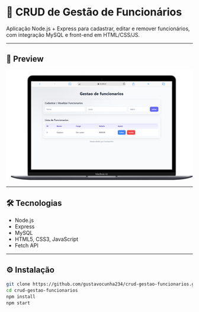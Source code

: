 # 🧾 CRUD de Gestão de Funcionários

Aplicação Node.js + Express para cadastrar, editar e remover funcionários, com integração MySQL e front-end em HTML/CSS/JS.

---

## 🚀 Preview

<p align="center">
  <img src="public/demo-crud.png" width="700" alt="Tela do sistema CRUD">
</p>

---

## 🛠️ Tecnologias

- Node.js
- Express
- MySQL
- HTML5, CSS3, JavaScript
- Fetch API

---

## ⚙️ Instalação

```bash
git clone https://github.com/gustavocunha234/crud-gestao-funcionarios.git
cd crud-gestao-funcionarios
npm install
npm start
